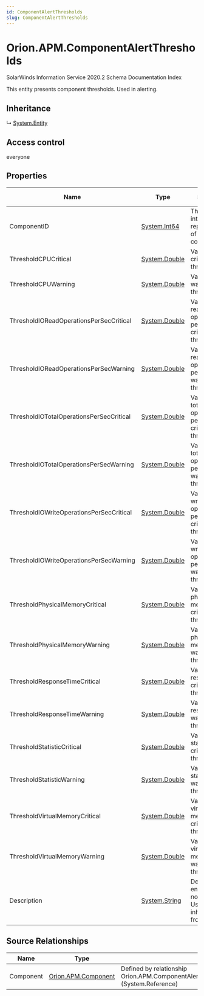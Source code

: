 ```yaml
---
id: ComponentAlertThresholds
slug: ComponentAlertThresholds
---
```


# Orion.APM.ComponentAlertThresholds

SolarWinds Information Service 2020.2 Schema Documentation Index

This entity presents component thresholds. Used in alerting.

## Inheritance

↳ [System.Entity](./../System/Entity)

## Access control

everyone

## Properties

| Name | Type | Summary | Access Control |
| ------ | ------ | ------ | ------ |
| ComponentID | [System.Int64](https://docs.microsoft.com/en-us/dotnet/api/system.int64) | The unique integer representation of component. | everyone |
| ThresholdCPUCritical | [System.Double](https://docs.microsoft.com/en-us/dotnet/api/system.double) | Value of CPU critical threshold. | everyone |
| ThresholdCPUWarning | [System.Double](https://docs.microsoft.com/en-us/dotnet/api/system.double) | Value of CPU warning threshold. | everyone |
| ThresholdIOReadOperationsPerSecCritical | [System.Double](https://docs.microsoft.com/en-us/dotnet/api/system.double) | Value of IO read operations per second critical threshold. | everyone |
| ThresholdIOReadOperationsPerSecWarning | [System.Double](https://docs.microsoft.com/en-us/dotnet/api/system.double) | Value of IO read operations per second warning threshold. | everyone |
| ThresholdIOTotalOperationsPerSecCritical | [System.Double](https://docs.microsoft.com/en-us/dotnet/api/system.double) | Value of IO total operations per second critical threshold. | everyone |
| ThresholdIOTotalOperationsPerSecWarning | [System.Double](https://docs.microsoft.com/en-us/dotnet/api/system.double) | Value of IO total operations per second warning threshold. | everyone |
| ThresholdIOWriteOperationsPerSecCritical | [System.Double](https://docs.microsoft.com/en-us/dotnet/api/system.double) | Value of IO write operations per second critical threshold. | everyone |
| ThresholdIOWriteOperationsPerSecWarning | [System.Double](https://docs.microsoft.com/en-us/dotnet/api/system.double) | Value of IO write operations per second warning threshold. | everyone |
| ThresholdPhysicalMemoryCritical | [System.Double](https://docs.microsoft.com/en-us/dotnet/api/system.double) | Value of physical memory critical threshold. | everyone |
| ThresholdPhysicalMemoryWarning | [System.Double](https://docs.microsoft.com/en-us/dotnet/api/system.double) | Value of physical memory warning threshold. | everyone |
| ThresholdResponseTimeCritical | [System.Double](https://docs.microsoft.com/en-us/dotnet/api/system.double) | Value of response time critical threshold. | everyone |
| ThresholdResponseTimeWarning | [System.Double](https://docs.microsoft.com/en-us/dotnet/api/system.double) | Value of response time warning threshold. | everyone |
| ThresholdStatisticCritical | [System.Double](https://docs.microsoft.com/en-us/dotnet/api/system.double) | Value of statistic critical threshold. | everyone |
| ThresholdStatisticWarning | [System.Double](https://docs.microsoft.com/en-us/dotnet/api/system.double) | Value of statistic warning threshold. | everyone |
| ThresholdVirtualMemoryCritical | [System.Double](https://docs.microsoft.com/en-us/dotnet/api/system.double) | Value of virtual memory critical threshold. | everyone |
| ThresholdVirtualMemoryWarning | [System.Double](https://docs.microsoft.com/en-us/dotnet/api/system.double) | Value of virtual memory warning threshold. | everyone |
| Description | [System.String](https://docs.microsoft.com/en-us/dotnet/api/system.string) | Description of entity. Returns no value. Used to hide inherited field from alerting. | everyone |

## Source Relationships

| Name | Type | Notes |
| ------ | ------ | ------ |
| Component | [Orion.APM.Component](./../Orion.APM/Component) | Defined by relationship Orion.APM.ComponentAlertThresholdsReferencesComponent (System.Reference) |


